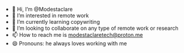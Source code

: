 - 👋 Hi, I’m @Modestaclare
- 👀 I’m interested in remote work 
- 🌱 I’m currently learning copywriting 
- 💞️ I’m looking to collaborate on any type of remote work or research 
- 📫 How to reach me is modestaclaretech@proton.me
- 😄 Pronouns: he always loves working with me
